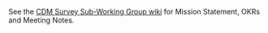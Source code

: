 See the [CDM Survey Sub-Working Group wiki](https://github.com/OHDSI/CdmSurveySubWg/wiki) for Mission Statement, OKRs and Meeting Notes.
